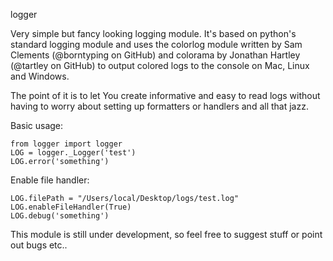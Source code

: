 logger

Very simple but fancy looking logging module.
It's based on python's standard logging module and uses the colorlog module written by Sam Clements (@borntyping on GitHub) and colorama by Jonathan Hartley (@tartley on GitHub) to output colored logs to the console on Mac, Linux and Windows.

The point of it is to let You create informative and easy to read logs without having to worry about setting up formatters or handlers and all that jazz.

Basic usage:

```
from logger import logger
LOG = logger._Logger('test')
LOG.error('something')
```

Enable file handler:
```
LOG.filePath = "/Users/local/Desktop/logs/test.log"
LOG.enableFileHandler(True)
LOG.debug('something')
```

This module is still under development, so feel free to suggest stuff or point out bugs etc..